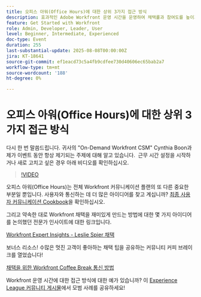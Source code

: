 ```yaml
---
title: 오피스 아워(Office Hours)에 대한 상위 3가지 접근 방식
description: 효과적인 Adobe Workfront 운영 시간을 운영하여 채택률과 참여도를 높이기 위한 팁, 리소스 및 커뮤니티 모범 사례를 살펴보십시오.
feature: Get Started with Workfront
role: Admin, Developer, Leader, User
level: Beginner, Intermediate, Experienced
doc-type: Event
duration: 255
last-substantial-update: 2025-08-08T00:00:00Z
jira: KT-18641
source-git-commit: ef1eacd73c5a4fb9cdfee730d40606ec65bab2a7
workflow-type: tm+mt
source-wordcount: '188'
ht-degree: 0%

---
```



# 오피스 아워(Office Hours)에 대한 상위 3가지 접근 방식

다시 한 번 말씀드립니다. 귀사의 &quot;On-Demand Workfront CSM&quot; Cynthia Boon과 제가 이벤트 동안 항상 제기되는 주제에 대해 알고 있습니다.  근무 시간 설정을 시작하거나 새로 고치고 싶은 경우 아래 비디오를 확인하십시오. 

>[!VIDEO](https://video.tv.adobe.com/v/3470053/?learn=on&enablevpops)

오피스 아워(Office Hours)는 전체 Workfront 커뮤니케이션 플랜의 또 다른 중요한 부분일 뿐입니다. 사용자와 통신하는 데 더 많은 아이디어를 찾고 계십니까? [최종 사용자 커뮤니케이션 Cookbook](https://experienceleaguecommunities.adobe.com/t5/workfront-blogs/introducing-the-end-user-communications-cookbook/ba-p/607439?profile.language=ko)을 확인하십시오.

그리고 약속한 대로 Workfront 채택을 재미있게 만드는 방법에 대한 몇 가지 아이디어를 논의했던 전문가 인사이트에 대한 링크입니다. 

[Workfront Expert Insights - Leslie Spier 채택](https://experienceleaguecommunities.adobe.com/t5/workfront-discussions/video-august-2023-workfront-expert-insights-adoption-with-leslie/m-p/613314?profile.language=ko#M2588)

보너스 리소스! 수많은 멋진 고객이 좋아하는 채택 팁을 공유하는 커뮤니티 커피 브레이크를 열었습니다! 

[채택을 위한 Workfront Coffee Break 통신 방법](https://experienceleaguecommunities.adobe.com/t5/workfront-events/workfront-coffee-break-10-26-8-30am-9-30am-pdt-communication/ev-p/621879?profile.language=ko)

Workfront 운영 시간에 대한 접근 방식에 대한 예가 있습니까? 이 [Experience League 커뮤니티 게시물](https://experienceleaguecommunities.adobe.com/t5/workfront-discussions/video-top-3-approaches-to-office-hours/td-p/713391?profile.language=ko)에서 모범 사례를 공유하세요!


